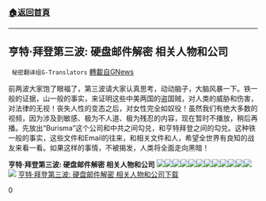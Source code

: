 ###  [:house:返回首頁](https://github.com/ourhimalayas/txt)
---

## 亨特·拜登第三波: 硬盘邮件解密 相关人物和公司
` 秘密翻译组G-Translators` [轉載自GNews](https://gnews.org/zh-hans/504306/)

前两波大家饱了眼福了，第三波请大家认真思考，动动脑子，大脑风暴一下。铁一般的证据，山一般的事实，来证明这些中美两国的盗国贼，对人类的威胁和伤害，对法律的无视！丧失人性的变态之后，对女性完全如奴役！虽然我们有绝大多数的视频，因为涉及到敏感、极为不人道、极为残忍的内容，现在暂时不播放，稍后再播。先放出“Burisma”这个公司和中共之间勾兑，和亨特拜登之间的勾兑。这种铁一般的事实，这些文件和Email的往来，和相关文件和人，希望全世界有良知的战友来看一看。如果这样的事情，不被揭发，人类将全面走向黑暗！

**亨特·拜登第三波: 硬盘邮件解密 相关人物和公司**
![]()![](https://gnews-media-offload.s3.amazonaws.com/wp-content/uploads/2020/10/30100950/HB-Relevant-People-Company-Information_13.png)![]()![](https://gnews-media-offload.s3.amazonaws.com/wp-content/uploads/2020/10/30100954/HB-Relevant-People-Company-Information_14.png)![]()![](https://gnews-media-offload.s3.amazonaws.com/wp-content/uploads/2020/10/30100959/HB-Relevant-People-Company-Information_15.png)![]()![](https://gnews-media-offload.s3.amazonaws.com/wp-content/uploads/2020/10/30101002/HB-Relevant-People-Company-Information_16.png)![]()![](https://gnews-media-offload.s3.amazonaws.com/wp-content/uploads/2020/10/30101006/HB-Relevant-People-Company-Information_17.png)![]()![](https://gnews-media-offload.s3.amazonaws.com/wp-content/uploads/2020/10/30101010/HB-Relevant-People-Company-Information_18.png)![]()![](https://gnews-media-offload.s3.amazonaws.com/wp-content/uploads/2020/10/30101012/HB-Relevant-People-Company-Information_19.png)![]()![](https://gnews-media-offload.s3.amazonaws.com/wp-content/uploads/2020/10/30101015/HB-Relevant-People-Company-Information_20.png)![]()![](https://gnews-media-offload.s3.amazonaws.com/wp-content/uploads/2020/10/30101018/HB-Relevant-People-Company-Information_21.png)![]()![](https://gnews-media-offload.s3.amazonaws.com/wp-content/uploads/2020/10/30101030/HB-Relevant-People-Company-Information_22.png)![]()![](https://gnews-media-offload.s3.amazonaws.com/wp-content/uploads/2020/10/30101033/HB-Relevant-People-Company-Information_23.png)![]()![](https://gnews-media-offload.s3.amazonaws.com/wp-content/uploads/2020/10/30101035/HB-Relevant-People-Company-Information_24.png)![]()![](https://gnews-media-offload.s3.amazonaws.com/wp-content/uploads/2020/10/30101038/HB-Relevant-People-Company-Information_25.png)
[亨特·拜登第三波: 硬盘邮件解密 相关人物和公司](https://gnews-media-offload.s3.amazonaws.com/wp-content/uploads/2020/10/30100458/HB-Relevant-People-Company-Information-1.pdf)[下载](https://gnews-media-offload.s3.amazonaws.com/wp-content/uploads/2020/10/30100458/HB-Relevant-People-Company-Information-1.pdf)

0
